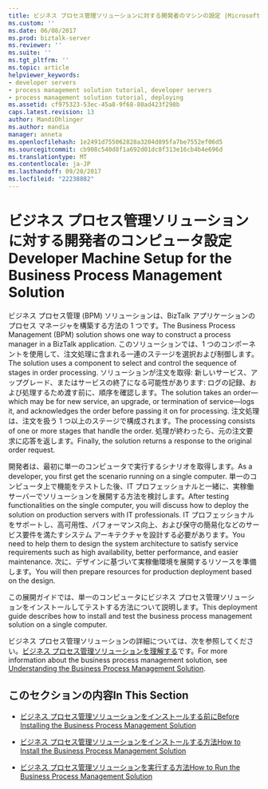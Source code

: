 ```yaml
---
title: ビジネス プロセス管理ソリューションに対する開発者のマシンの設定 |Microsoft ドキュメント
ms.custom: ''
ms.date: 06/08/2017
ms.prod: biztalk-server
ms.reviewer: ''
ms.suite: ''
ms.tgt_pltfrm: ''
ms.topic: article
helpviewer_keywords:
- developer servers
- process management solution tutorial, developer servers
- process management solution tutorial, deploying
ms.assetid: cf975323-53ec-45a8-9f68-80ad423f298b
caps.latest.revision: 13
author: MandiOhlinger
ms.author: mandia
manager: anneta
ms.openlocfilehash: 1e2491d755062828a3204d895fa7be7552ef06d5
ms.sourcegitcommit: cb908c540d8f1a692d01dc8f313e16cb4b4e696d
ms.translationtype: MT
ms.contentlocale: ja-JP
ms.lasthandoff: 09/20/2017
ms.locfileid: "22238882"
---
```

# <a name="developer-machine-setup-for-the-business-process-management-solution"></a><span data-ttu-id="14c80-102">ビジネス プロセス管理ソリューションに対する開発者のコンピュータ設定</span><span class="sxs-lookup"><span data-stu-id="14c80-102">Developer Machine Setup for the Business Process Management Solution</span></span>
<span data-ttu-id="14c80-103">ビジネス プロセス管理 (BPM) ソリューションは、BizTalk アプリケーションのプロセス マネージャを構築する方法の 1 つです。</span><span class="sxs-lookup"><span data-stu-id="14c80-103">The Business Process Management (BPM) solution shows one way to construct a process manager in a BizTalk application.</span></span> <span data-ttu-id="14c80-104">このソリューションでは、1 つのコンポーネントを使用して、注文処理に含まれる一連のステージを選択および制御します。</span><span class="sxs-lookup"><span data-stu-id="14c80-104">The solution uses a component to select and control the sequence of stages in order processing.</span></span> <span data-ttu-id="14c80-105">ソリューションが注文を取得: 新しいサービス、アップグレード、またはサービスの終了になる可能性があります: ログの記録、および処理するため渡す前に、順序を確認します。</span><span class="sxs-lookup"><span data-stu-id="14c80-105">The solution takes an order—which may be for new service, an upgrade, or termination of service—logs it, and acknowledges the order before passing it on for processing.</span></span> <span data-ttu-id="14c80-106">注文処理は、注文を扱う 1 つ以上のステージで構成されます。</span><span class="sxs-lookup"><span data-stu-id="14c80-106">The processing consists of one or more stages that handle the order.</span></span> <span data-ttu-id="14c80-107">処理が終わったら、元の注文要求に応答を返します。</span><span class="sxs-lookup"><span data-stu-id="14c80-107">Finally, the solution returns a response to the original order request.</span></span>  
  
 <span data-ttu-id="14c80-108">開発者は、最初に単一のコンピュータで実行するシナリオを取得します。</span><span class="sxs-lookup"><span data-stu-id="14c80-108">As a developer, you first get the scenario running on a single computer.</span></span> <span data-ttu-id="14c80-109">単一のコンピュータ上で機能をテストした後、IT プロフェッショナルと一緒に、実稼働サーバーでソリューションを展開する方法を検討します。</span><span class="sxs-lookup"><span data-stu-id="14c80-109">After testing functionalities on the single computer, you will discuss how to deploy the solution on production servers with IT professionals.</span></span> <span data-ttu-id="14c80-110">IT プロフェッショナルをサポートし、高可用性、パフォーマンス向上、および保守の簡易化などのサービス要件を満たすシステム アーキテクチャを設計する必要があります。</span><span class="sxs-lookup"><span data-stu-id="14c80-110">You need to help them to design the system architecture to satisfy service requirements such as high availability, better performance, and easier maintenance.</span></span> <span data-ttu-id="14c80-111">次に、デザインに基づいて実稼働環境を展開するリソースを準備します。</span><span class="sxs-lookup"><span data-stu-id="14c80-111">You will then prepare resources for production deployment based on the design.</span></span>  
  
 <span data-ttu-id="14c80-112">この展開ガイドでは、単一のコンピュータにビジネス プロセス管理ソリューションをインストールしてテストする方法について説明します。</span><span class="sxs-lookup"><span data-stu-id="14c80-112">This deployment guide describes how to install and test the business process management solution on a single computer.</span></span>  
  
 <span data-ttu-id="14c80-113">ビジネス プロセス管理ソリューションの詳細については、次を参照してください。[ビジネス プロセス管理ソリューションを理解する](../core/understanding-the-business-process-management-solution.md)です。</span><span class="sxs-lookup"><span data-stu-id="14c80-113">For more information about the business process management solution, see [Understanding the Business Process Management Solution](../core/understanding-the-business-process-management-solution.md).</span></span>  
  
## <a name="in-this-section"></a><span data-ttu-id="14c80-114">このセクションの内容</span><span class="sxs-lookup"><span data-stu-id="14c80-114">In This Section</span></span>  
  
-   [<span data-ttu-id="14c80-115">ビジネス プロセス管理ソリューションをインストールする前に</span><span class="sxs-lookup"><span data-stu-id="14c80-115">Before Installing the Business Process Management Solution</span></span>](../core/before-installing-the-business-process-management-solution.md)  
  
-   [<span data-ttu-id="14c80-116">ビジネス プロセス管理ソリューションをインストールする方法</span><span class="sxs-lookup"><span data-stu-id="14c80-116">How to Install the Business Process Management Solution</span></span>](../core/how-to-install-the-business-process-management-solution.md)  
  
-   [<span data-ttu-id="14c80-117">ビジネス プロセス管理ソリューションを実行する方法</span><span class="sxs-lookup"><span data-stu-id="14c80-117">How to Run the Business Process Management Solution</span></span>](../core/how-to-run-the-business-process-management-solution.md)